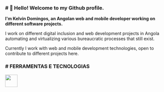 <h3># 👋 Hello! Welcome to my Github profile. </h3>

<b>I'm Kelvin Domingos, an Angolan web and mobile developer working on different software projects.</b>
<p>I work on different digital inclusion and web development projects in Angola automating and virtualizing various bureaucratic processes that still exist.</p>
<p> Currently I work with web and mobile development technologies, open to contribute to different projects here.</p>

<div>
  <h3># FERRAMENTAS E TECNOLOGIAS</h3>
  <div>
      <img loading="lazy" src="https://cdn.jsdelivr.net/gh/devicons/devicon/icons/git/git-original.svg" width="40" height="40"/>
  </div>
</div>


<!---
kelvinessuvi/kelvinessuvi is a ✨ special ✨ repository because its `README.md` (this file) appears on your GitHub profile.
You can click the Preview link to take a look at your changes.
--->

